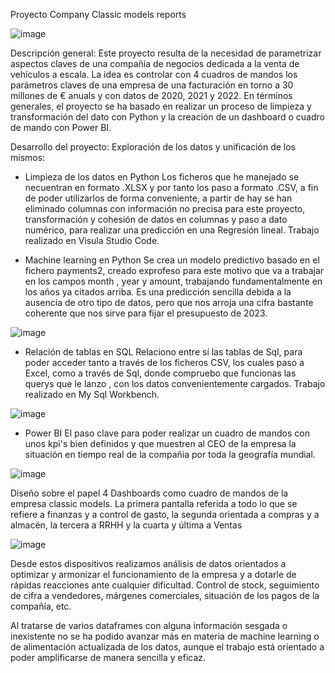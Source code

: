 Proyecto Company Classic models reports


![image](https://github.com/Carlosclementegarcia/w8-final_project/assets/129602687/4de56635-63d0-4e8b-8767-7cb1d3521732)


Descripción general:
Este proyecto resulta de la necesidad de parametrizar aspectos claves de una compañía de negocios dedicada a la venta de vehículos a escala.
La idea es controlar con 4 cuadros de mandos los parámetros claves de una empresa de una facturación en torno a 30 millones de € anuals y con datos de 2020, 2021 y 2022.
En términos generales, el proyecto se ha basado en realizar un proceso de limpieza y transformación del dato con Python y la creación de un dashboard o cuadro de mando con Power BI.

Desarrollo del proyecto:
Exploración de los datos y unificación de los mismos:

- Limpìeza de los datos en Python 
Los ficheros que he manejado se necuentran en formato .XLSX y por tanto los paso a formato .CSV, a fin de poder utilizarlos de forma conveniente, a partir de hay se han eliminado columnas con información no precisa para este proyecto, transformación y cohesión de datos en columnas y  paso a dato numérico, para realizar una predicción en una Regresión lineal. Trabajo realizado en Visula Studio Code.

- Machine learning en Python
Se crea un modelo predictivo basado en el fichero payments2, creado exprofeso para este motivo que va a trabajar en los campos month , year y amount, trabajando fundamentalmente en los años ya citados arriba. 
Es una predicción sencilla debida a la ausencia de otro tipo de datos, pero que nos arroja una cifra bastante coherente que nos sirve para fijar el presupuesto de 2023.

![image](https://github.com/Carlosclementegarcia/w8-final_project/assets/129602687/aa42042c-c35e-4b03-983c-fa25d0514c9c)


- Relación de tablas en SQL
Relaciono entre sí las tablas de Sql, para poder acceder tanto a través de los ficheros CSV, los cuales paso a Excel, como a través de Sql, donde compruebo que funcionas las querys que le lanzo , con los datos convenientemente cargados. Trabajo realizado en My Sql Workbench.

![image](https://github.com/Carlosclementegarcia/w8-final_project/assets/129602687/cc5eb759-c0ee-423d-88b2-097107bc8f8c)


- Power BI
El paso clave para poder realizar un cuadro de mandos con unos kpi's bien definidos y que muestren al CEO de la empresa la situación en tiempo real de la compañia por toda la geografía mundial.

![image](https://github.com/Carlosclementegarcia/w8-final_project/assets/129602687/9d42cc75-5f7b-4d8f-b529-d8d4e394cf36)

Diseño sobre el papel  4 Dashboards como cuadro de mandos de la empresa classic models. La primera pantalla referida a todo lo que se refiere a finanzas y a control de gasto, la segunda orientada a compras y a almacén, la tercera a RRHH y la cuarta y última a Ventas


![image](https://github.com/Carlosclementegarcia/w8-final_project/assets/129602687/3c3e6207-95b9-42af-8607-8e03d555ea32)

Desde estos dispositivos realizamos análisis de datos orientados a optimizar y armonizar el funcionamiento de la empresa y a dotarle de rápidas reacciones ante cualquier dificultad. Control de stock, seguimiento de cifra a vendedores, márgenes comerciales,  situación de los pagos de la compañía, etc.


Al tratarse de varios dataframes con alguna información sesgada o inexistente no se ha podido avanzar más en materia de machine learning o de alimentación actualizada de los datos, aunque el trabajo está orientado a poder amplificarse de manera sencilla y eficaz.







